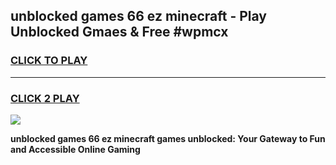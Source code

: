 
## unblocked games 66 ez minecraft - Play Unblocked Gmaes & Free #wpmcx
<h3>
<a href="https://news.freeplayer.one?title=unblocked_games_66_ez_minecraft&ref=26F">CLICK TO PLAY</a></h3>
<hr>

<h3>
<a href="https://news.freeplayer.one?title=unblocked_games_66_ez_minecraft&ref=26F">CLICK 2 PLAY</a>
  
</h3>

<a href="https://news.freeplayer.one?title=unblocked_games_66_ez_minecraft&ref=26F/"><img src="https://clearcache.store/games.png"></a>


**unblocked games 66 ez minecraft games unblocked: Your Gateway to Fun and Accessible Online Gaming**
